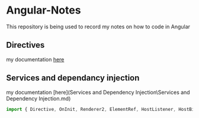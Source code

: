 # Angular-Notes
This repository is being used to record my notes on how to code in Angular

## Directives
my documentation [here](Directives/Directive.md)

## Services and dependancy injection
my documentation [here](Services and Dependency Injection\Services and Dependency Injection.md)

```typescript
import { Directive, OnInit, Renderer2, ElementRef, HostListener, HostBinding } from '@angular/core';
```
